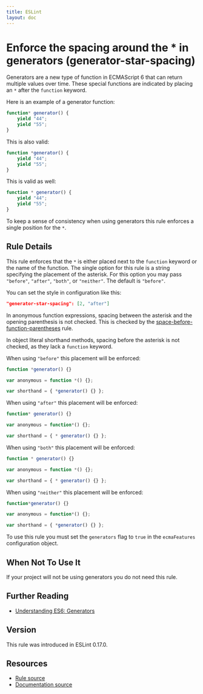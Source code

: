 ```yaml
---
title: ESLint
layout: doc
---
```

<!-- Note: No pull requests accepted for this file. See README.md in the root directory for details. -->
# Enforce the spacing around the * in generators (generator-star-spacing)

Generators are a new type of function in ECMAScript 6 that can return multiple values over time.
These special functions are indicated by placing an `*` after the `function` keyword.

Here is an example of a generator function:

```js
function* generator() {
    yield "44";
    yield "55";
}
```

This is also valid:

```js
function *generator() {
    yield "44";
    yield "55";
}
```

This is valid as well:

```js
function * generator() {
    yield "44";
    yield "55";
}
```

To keep a sense of consistency when using generators this rule enforces a single position for the `*`.

## Rule Details

This rule enforces that the `*` is either placed next to the `function` keyword or the name of the function. The single
option for this rule is a string specifying the placement of the asterisk. For this option you may pass `"before"`, `"after"`, `"both"`, or `"neither"`. The default is `"before"`.

You can set the style in configuration like this:

```json
"generator-star-spacing": [2, "after"]
```

In anonymous function expressions, spacing between the asterisk and the opening parenthesis is not checked. This is checked by the [space-before-function-parentheses](space-before-function-parentheses.html) rule.

In object literal shorthand methods, spacing before the asterisk is not checked, as they lack a `function` keyword.

When using `"before"` this placement will be enforced:

```js
function *generator() {}

var anonymous = function *() {};

var shorthand = { *generator() {} };
```

When using `"after"` this placement will be enforced:

```js
function* generator() {}

var anonymous = function*() {};

var shorthand = { * generator() {} };
```

When using `"both"` this placement will be enforced:

```js
function * generator() {}

var anonymous = function *() {};

var shorthand = { * generator() {} };
```

When using `"neither"` this placement will be enforced:

```js
function*generator() {}

var anonymous = function*() {};

var shorthand = { *generator() {} };
```

To use this rule you must set the `generators` flag to `true` in the `ecmaFeatures` configuration object.

## When Not To Use It

If your project will not be using generators you do not need this rule.

## Further Reading

* [Understanding ES6: Generators](https://leanpub.com/understandinges6/read/#leanpub-auto-generators)

## Version

This rule was introduced in ESLint 0.17.0.

## Resources

* [Rule source](https://github.com/eslint/eslint/tree/master/lib/rules/generator-star-spacing.js)
* [Documentation source](https://github.com/eslint/eslint/tree/master/docs/rules/generator-star-spacing.md)

